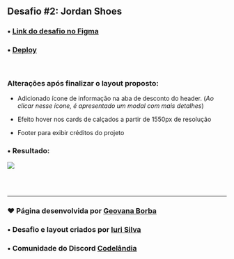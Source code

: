 ## Desafio #2: Jordan Shoes

### • [Link do desafio no Figma](https://www.figma.com/file/Yb9IBH56g7T1hdIyZ3BMNO/Desafios---Codel%C3%A2ndia?type=design&node-id=1883-2&mode=design&t=HYuIOLYqFh5ey1E4-0) 

### • [Deploy](https://geovanaborba.github.io/Codelandia-desafios/Desafio-2/) 

<br>

### Alterações após finalizar o layout proposto:

* Adicionado ícone de informação na aba de desconto do header.
(*Ao clicar nesse ícone, é apresentado um modal com mais detalhes*)

* Efeito hover nos cards de calçados a partir de 1550px de resolução

* Footer para exibir créditos do projeto

### • Resultado: 

<img src="./assets/img/resultado_desafio2.gif">

<br><br>

<hr>

### ♥ Página desenvolvida por [Geovana Borba](https://www.linkedin.com/in/geovanaborba/)

### • Desafio e layout criados por [Iuri Silva](https://www.linkedin.com/in/iuricode/?originalSubdomain=br)

### • Comunidade do Discord [Codelândia](https://discord.gg/79qyJwdsGk)